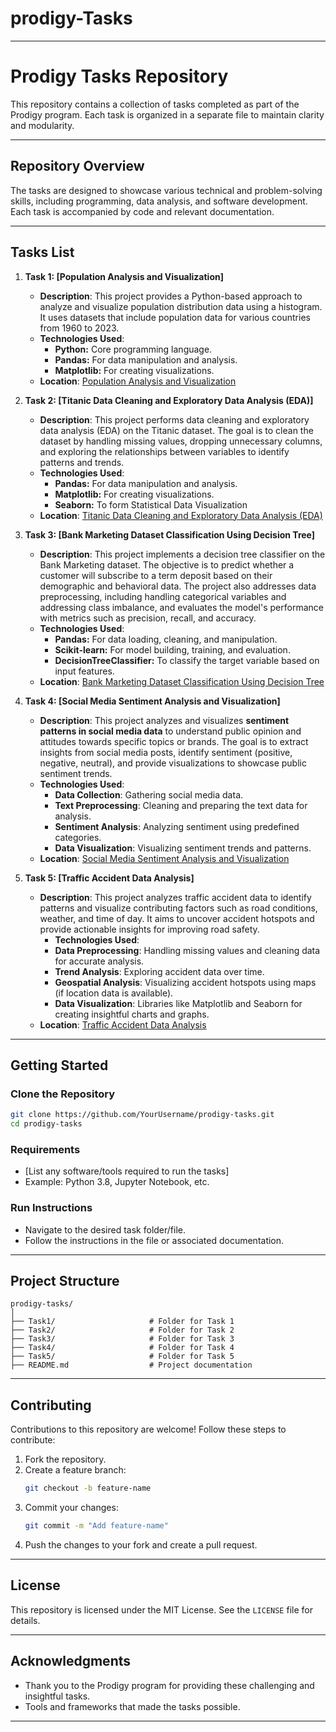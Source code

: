 # prodigy-Tasks
---

# **Prodigy Tasks Repository**

This repository contains a collection of tasks completed as part of the Prodigy program. Each task is organized in a separate file to maintain clarity and modularity.

---

## **Repository Overview**

The tasks are designed to showcase various technical and problem-solving skills, including programming, data analysis, and software development. Each task is accompanied by code and relevant documentation.

---

## **Tasks List**

1. **Task 1: [Population Analysis and Visualization]**
   - **Description**: This project provides a Python-based approach to analyze and visualize population distribution data using a histogram. It uses datasets that include population data for various countries from 1960 to 2023.
   - **Technologies Used**:
      - **Python:** Core programming language.
      - **Pandas:** For data manipulation and analysis.
      - **Matplotlib:** For creating visualizations.
   - **Location**: [Population Analysis and Visualization](https://github.com/visalachi36/Prodigy-Tasks/tree/main/TASK-1)

2. **Task 2: [Titanic Data Cleaning and Exploratory Data Analysis (EDA)]**
   - **Description**: This project performs data cleaning and exploratory data analysis (EDA) on the Titanic dataset. The goal is to clean the dataset by handling missing values, dropping unnecessary columns, and exploring the relationships between variables to identify patterns and trends.
   - **Technologies Used**:
      - **Pandas:** For data manipulation and analysis.
      - **Matplotlib:** For creating visualizations.
      - **Seaborn:** To form Statistical Data Visualization
   - **Location**: [Titanic Data Cleaning and Exploratory Data Analysis (EDA)](https://github.com/visalachi36/Prodigy-Tasks/tree/main/TASK-2)

3. **Task 3: [Bank Marketing Dataset Classification Using Decision Tree]**
   - **Description**: This project implements a decision tree classifier on the Bank Marketing dataset. The objective is to predict whether a customer will subscribe to a term deposit based on their demographic and behavioral data. The project also addresses data preprocessing, including handling categorical variables and addressing class imbalance, and evaluates the model's performance with metrics such as precision, recall, and accuracy.
   - **Technologies Used**:
      - **Pandas:** For data loading, cleaning, and manipulation.
      - **Scikit-learn:** For model building, training, and evaluation.
      - **DecisionTreeClassifier:** To classify the target variable based on input features.
   - **Location**: [Bank Marketing Dataset Classification Using Decision Tree](https://github.com/visalachi36/Prodigy-Tasks/tree/main/TASK-3)

4. **Task 4: [Social Media Sentiment Analysis and Visualization]**
   - **Description**: This project analyzes and visualizes **sentiment patterns in social media data** to understand public opinion and attitudes towards specific topics or brands. The goal is to extract insights from social media posts, identify sentiment (positive, negative, neutral), and provide visualizations to showcase public sentiment trends.
   - **Technologies Used**:
      - **Data Collection**: Gathering social media data.
      - **Text Preprocessing**: Cleaning and preparing the text data for analysis.
      - **Sentiment Analysis**: Analyzing sentiment using predefined categories.
      - **Data Visualization**: Visualizing sentiment trends and patterns.
   - **Location**: [Social Media Sentiment Analysis and Visualization](https://github.com/visalachi36/Prodigy-Tasks/tree/main/TASK-4)

5. **Task 5: [Traffic Accident Data Analysis]**
   - **Description**: This project analyzes traffic accident data to identify patterns and visualize contributing factors such as road conditions, weather, and time of day. It aims to uncover accident hotspots and provide actionable insights for improving road safety.
      - **Technologies Used**:
      - **Data Preprocessing**: Handling missing values and cleaning data for accurate analysis.
      - **Trend Analysis**: Exploring accident data over time.
      - **Geospatial Analysis**: Visualizing accident hotspots using maps (if location data is available).
      - **Data Visualization**: Libraries like Matplotlib and Seaborn for creating insightful charts and graphs.
   - **Location**: [Traffic Accident Data Analysis](https://github.com/visalachi36/Prodigy-Tasks/tree/main/TASK-1)

---

## **Getting Started**

### **Clone the Repository**
```bash
git clone https://github.com/YourUsername/prodigy-tasks.git
cd prodigy-tasks
```

### **Requirements**
- [List any software/tools required to run the tasks]
- Example: Python 3.8, Jupyter Notebook, etc.

### **Run Instructions**
- Navigate to the desired task folder/file.
- Follow the instructions in the file or associated documentation.

---

## **Project Structure**
```
prodigy-tasks/
│
├── Task1/                     # Folder for Task 1
├── Task2/                     # Folder for Task 2
├── Task3/                     # Folder for Task 3
├── Task4/                     # Folder for Task 4
├── Task5/                     # Folder for Task 5
├── README.md                  # Project documentation
```

---

## **Contributing**

Contributions to this repository are welcome! Follow these steps to contribute:
1. Fork the repository.
2. Create a feature branch:
   ```bash
   git checkout -b feature-name
   ```
3. Commit your changes:
   ```bash
   git commit -m "Add feature-name"
   ```
4. Push the changes to your fork and create a pull request.

---

## **License**

This repository is licensed under the MIT License. See the `LICENSE` file for details.

---

## **Acknowledgments**

- Thank you to the Prodigy program for providing these challenging and insightful tasks.
- Tools and frameworks that made the tasks possible.
---
